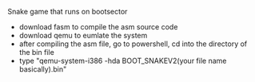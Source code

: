 Snake game that runs on bootsector
- download fasm to compile the asm source code
- download qemu to eumlate the system
- after compiling the asm file, go to powershell, cd into the directory of the bin file
- type "qemu-system-i386 -hda BOOT_SNAKEV2(your file name basically).bin"
